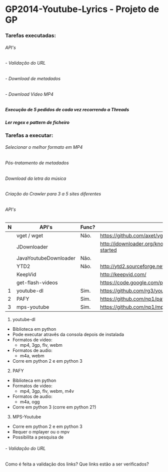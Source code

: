 GP2014-Youtube-Lyrics - Projeto de GP
=====================

### Tarefas executadas:
###### API's
###### - Validação do URL
###### - Download de metadados
###### - Download Video MP4
##### Execução de 5 pedidos de cada vez recorrendo a Threads
##### Ler regex e pattern de ficheiro

### Tarefas a executar:
###### Selecionar o melhor formato em MP4
###### Pós-tratamento de metadados
###### Download da letra da música
###### Criação do Crawler para 3 a 5 sites diferentes


###### API's

| N | API's                 | Func? | URL                                                           | Linguagem  |
|---|-----------------------|-------|---------------------------------------------------------------|------------|
|   | vget / wget           | Não.  | https://github.com/axet/vget                                  | Java       |
|   | JDownloader           |       | http://jdownloader.org/knowledge/wiki/development/get-started | Java       |
|   | JavaYoutubeDownloader | Não.  |                                                               | Java       |
|   | YTD2                  | Não.  | http://ytd2.sourceforge.net/                                  | Java       |
|   | KeepVid               |       | http://keepvid.com/                                           | Javascript |
|   | get-flash-videos      |       | https://code.google.com/p/get-flash-videos/                   | Perl       |
| 1 | youtube-dl            | Sim.  | https://github.com/rg3/youtube-dl/                            | Python     |
| 2 | PAFY                  | Sim.  | https://github.com/np1/pafy                                   | Python     |
| 3 | mps-youtube           | Sim.  | https://github.com/np1/mps-youtube                            | Python     |

1. youtube-dl
  - Biblioteca em python
  - Pode executar atravês da consola depois de instalada
  - Formatos de video:
    * mp4, 3gp, flv, webm
  - Formatos de audio:
    * m4a, webm
  - Corre em python 2 e em python 3

2. PAFY
  - Biblioteca em python
  - Formatos de video:
    * mp4, 3gp, flv, webm, m4v
  - Formatos de audio:
    * m4a, ogg
  - Corre em python 3 (corre em python 2?)

3. MPS-Youtube
  - Corre em python 2 e em python 3
  - Requer o mplayer ou o mpv
  - Possibilita a pesquisa de 


###### - Validação do URL

Como é feita a validação dos links?
Que links estão a ser verificados?